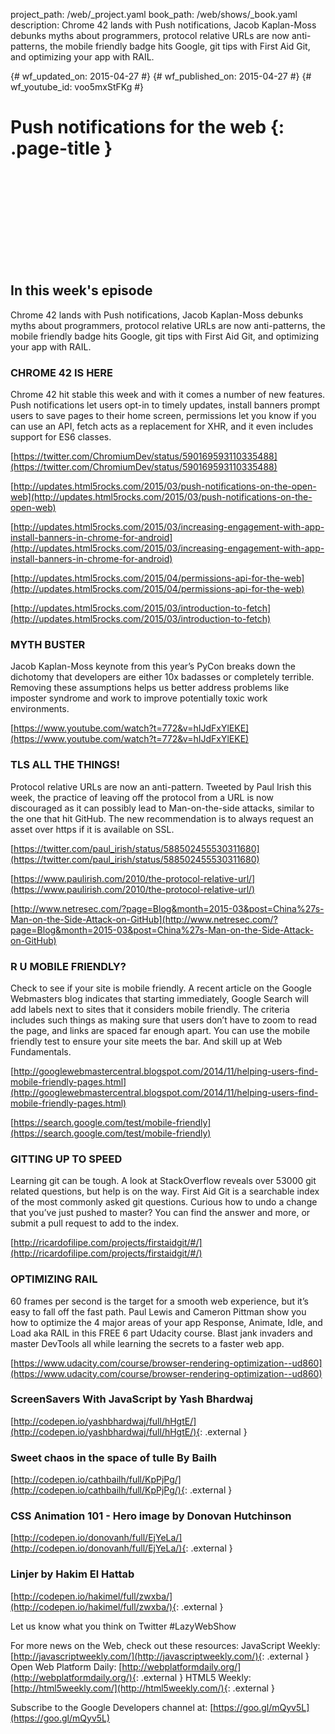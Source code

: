 project_path: /web/_project.yaml
book_path: /web/shows/_book.yaml
description: Chrome 42 lands with Push notifications, Jacob Kaplan-Moss debunks myths about programmers, protocol relative URLs are now anti-patterns, the mobile friendly badge hits Google, git tips with First Aid Git, and optimizing your app with RAIL.

{# wf_updated_on: 2015-04-27 #}
{# wf_published_on: 2015-04-27 #}
{# wf_youtube_id: voo5mxStFKg #}

# Push notifications for the web {: .page-title }


<div class="video-wrapper">
  <iframe class="devsite-embedded-youtube-video" data-video-id="voo5mxStFKg"
          data-autohide="1" data-showinfo="0" frameborder="0" allowfullscreen>
  </iframe>
</div>


## In this week's episode

Chrome 42 lands with Push notifications, Jacob Kaplan-Moss debunks myths about programmers, protocol relative URLs are now anti-patterns, the mobile friendly badge hits Google, git tips with First Aid Git, and optimizing your app with RAIL.

### CHROME 42 IS HERE

Chrome 42 hit stable this week and with it comes a number of new features. Push notifications let users opt-in to timely updates, install banners prompt users to save pages to their home screen, permissions let you know if you can use an API, fetch acts as a replacement for XHR, and it even includes support for ES6 classes.

[https://twitter.com/ChromiumDev/status/590169593110335488](https://twitter.com/ChromiumDev/status/590169593110335488)

[http://updates.html5rocks.com/2015/03/push-notifications-on-the-open-web](http://updates.html5rocks.com/2015/03/push-notifications-on-the-open-web)

[http://updates.html5rocks.com/2015/03/increasing-engagement-with-app-install-banners-in-chrome-for-android](http://updates.html5rocks.com/2015/03/increasing-engagement-with-app-install-banners-in-chrome-for-android)

[http://updates.html5rocks.com/2015/04/permissions-api-for-the-web](http://updates.html5rocks.com/2015/04/permissions-api-for-the-web)

[http://updates.html5rocks.com/2015/03/introduction-to-fetch](http://updates.html5rocks.com/2015/03/introduction-to-fetch)

### MYTH BUSTER

Jacob Kaplan-Moss keynote from this year’s PyCon breaks down the dichotomy that developers are either 10x badasses or completely terrible. Removing these assumptions helps us better address problems like imposter syndrome and work to improve potentially toxic work environments.

[https://www.youtube.com/watch?t=772&v=hIJdFxYlEKE](https://www.youtube.com/watch?t=772&v=hIJdFxYlEKE)

### TLS ALL THE THINGS!

Protocol relative URLs are now an anti-pattern. Tweeted by Paul Irish this week, the practice of leaving off the protocol from a URL is now discouraged as it can possibly lead to Man-on-the-side attacks, similar to the one that hit GitHub. The new recommendation is to always request an asset over https if it is available on SSL.

[https://twitter.com/paul_irish/status/588502455530311680](https://twitter.com/paul_irish/status/588502455530311680)

[https://www.paulirish.com/2010/the-protocol-relative-url/](https://www.paulirish.com/2010/the-protocol-relative-url/)

[http://www.netresec.com/?page=Blog&month=2015-03&post=China%27s-Man-on-the-Side-Attack-on-GitHub](http://www.netresec.com/?page=Blog&month=2015-03&post=China%27s-Man-on-the-Side-Attack-on-GitHub)

### R U MOBILE FRIENDLY?

Check to see if your site is mobile friendly. A recent article on the Google Webmasters blog indicates that starting immediately, Google Search will add labels next to sites that it considers mobile friendly. The criteria includes such things as making sure that users don’t have to zoom to read the page, and links are spaced far enough apart. You can use the mobile friendly test to ensure your site meets the bar. And skill up at Web Fundamentals.

[http://googlewebmastercentral.blogspot.com/2014/11/helping-users-find-mobile-friendly-pages.html](http://googlewebmastercentral.blogspot.com/2014/11/helping-users-find-mobile-friendly-pages.html)

[https://search.google.com/test/mobile-friendly](https://search.google.com/test/mobile-friendly)

### GITTING UP TO SPEED

Learning git can be tough. A look at StackOverflow reveals over 53000 git related questions, but help is on the way. First Aid Git is a searchable index of the most commonly asked git questions. Curious how to undo a change that you’ve just pushed to master? You can find the answer and more, or submit a pull request to add to the index.

[http://ricardofilipe.com/projects/firstaidgit/#/](http://ricardofilipe.com/projects/firstaidgit/#/)

### OPTIMIZING RAIL

60 frames per second is the target for a smooth web experience, but it’s easy to fall off the fast path. Paul Lewis and Cameron Pittman show you how to optimize the 4 major areas of your app Response, Animate, Idle, and Load aka RAIL in this FREE 6 part Udacity course. Blast jank invaders and master DevTools all while learning the secrets to a faster web app.

[https://www.udacity.com/course/browser-rendering-optimization--ud860](https://www.udacity.com/course/browser-rendering-optimization--ud860)

### ScreenSavers With JavaScript by Yash Bhardwaj
[http://codepen.io/yashbhardwaj/full/hHgtE/](http://codepen.io/yashbhardwaj/full/hHgtE/){: .external }

### Sweet chaos in the space of tulle By Bailh
[http://codepen.io/cathbailh/full/KpPjPg/](http://codepen.io/cathbailh/full/KpPjPg/){: .external }

### CSS Animation 101 - Hero image by Donovan Hutchinson
[http://codepen.io/donovanh/full/EjYeLa/](http://codepen.io/donovanh/full/EjYeLa/){: .external }

### Linjer by Hakim El Hattab
[http://codepen.io/hakimel/full/zwxba/](http://codepen.io/hakimel/full/zwxba/){: .external }

Let us know what you think on Twitter #LazyWebShow

For more news on the Web, check out these resources:
JavaScript Weekly: [http://javascriptweekly.com/](http://javascriptweekly.com/){: .external }
Open Web Platform Daily: [http://webplatformdaily.org/](http://webplatformdaily.org/){: .external }
HTML5 Weekly: [http://html5weekly.com/](http://html5weekly.com/){: .external }

Subscribe to the Google Developers channel at: [https://goo.gl/mQyv5L](https://goo.gl/mQyv5L)
